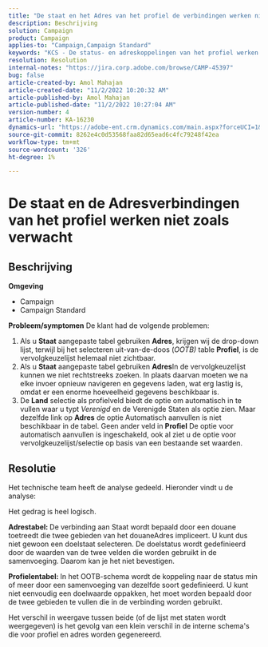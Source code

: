 ```yaml
---
title: "De staat en het Adres van het profiel de verbindingen werken niet zoals verwacht"
description: Beschrijving
solution: Campaign
product: Campaign
applies-to: "Campaign,Campaign Standard"
keywords: "KCS - De status- en adreskoppelingen van het profiel werken niet zoals verwacht "
resolution: Resolution
internal-notes: "https://jira.corp.adobe.com/browse/CAMP-45397"
bug: false
article-created-by: Amol Mahajan
article-created-date: "11/2/2022 10:20:32 AM"
article-published-by: Amol Mahajan
article-published-date: "11/2/2022 10:27:04 AM"
version-number: 4
article-number: KA-16230
dynamics-url: "https://adobe-ent.crm.dynamics.com/main.aspx?forceUCI=1&pagetype=entityrecord&etn=knowledgearticle&id=941642f7-975a-ed11-9561-6045bd006a22"
source-git-commit: 8262e4c0d53568faa82d65ead6c4fc79248f42ea
workflow-type: tm+mt
source-wordcount: '326'
ht-degree: 1%

---
```


# De staat en de Adresverbindingen van het profiel werken niet zoals verwacht

## Beschrijving

<b>Omgeving</b>
- Campaign
- Campaign Standard

<b>Probleem/symptomen</b>
De klant had de volgende problemen:

1. Als u <b>Staat</b> aangepaste tabel gebruiken <b>Adres</b>, krijgen wij de drop-down lijst, terwijl bij het selecteren uit-van-de-doos (*OOTB)* table <b>Profiel</b>, is de vervolgkeuzelijst helemaal niet zichtbaar.
2. Als u <b>Staat</b> aangepaste tabel gebruiken <b>Adres</b>In de vervolgkeuzelijst kunnen we niet rechtstreeks zoeken. In plaats daarvan moeten we na elke invoer opnieuw navigeren en gegevens laden, wat erg lastig is, omdat er een enorme hoeveelheid gegevens beschikbaar is.
3. De <b>Land</b> selectie als profielveld biedt de optie om automatisch in te vullen waar u typt *Verenigd* en de Verenigde Staten als optie zien. Maar dezelfde link op <b>Adres</b> de optie Automatisch aanvullen is niet beschikbaar in de tabel. Geen ander veld in <b>Profiel</b> De optie voor automatisch aanvullen is ingeschakeld, ook al ziet u de optie voor vervolgkeuzelijst/selectie op basis van een bestaande set waarden.



## Resolutie


Het technische team heeft de analyse gedeeld. Hieronder vindt u de analyse:

Het gedrag is heel logisch.

<b>Adrestabel: </b>De verbinding aan Staat wordt bepaald door een douane toetreedt die twee gebieden van het douaneAdres impliceert. U kunt dus niet gewoon een doelstaat selecteren.
De doelstatus wordt gedefinieerd door de waarden van de twee velden die worden gebruikt in de samenvoeging. Daarom kan je het niet bevestigen.

<b>Profielentabel: </b>In het OOTB-schema wordt de koppeling naar de status min of meer door een samenvoeging van dezelfde soort gedefinieerd. U kunt niet eenvoudig een doelwaarde oppakken, het moet worden bepaald door de twee gebieden te vullen die in de verbinding worden gebruikt.

Het verschil in weergave tussen beide (of de lijst met staten wordt weergegeven) is het gevolg van een klein verschil in de interne schema&#39;s die voor profiel en adres worden gegenereerd.


